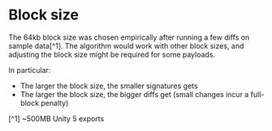 
# Block size

The 64kb block size was chosen empirically after running a few diffs on sample
data[^1]. The algorithm would work with other block sizes, and adjusting the
block size might be required for some payloads.

In particular:

  * The larger the block size, the smaller signatures gets
  * The larger the block size, the bigger diffs get (small changes incur a full-block penalty)

[^1] ~500MB Unity 5 exports
